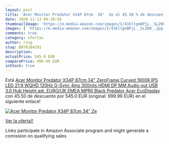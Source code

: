 ```yaml
---
layout: post
title: 'Acer Monitor Predator X34P 87cm  34"  Ze al 45.50 % de descuento'
date: 2020-11-13 09:39:50
thumbnailImage: 'https://m.media-amazon.com/images/I/41KltgeBPjL._SL200_.jpg'
images: [ 'https://m.media-amazon.com/images/I/41KltgeBPjL._SL200_.jpg' ]
comments: true
category: ofertas
author: ring
slug: B078JB4291
description:
actualPrice: 545.0 EUR
comparePrice: 999.99 EUR
inStock: true
---
```


Está [Acer Monitor Predator X34P 87cm  34"  ZeroFrame Curved 1900R IPS LED 21:9 WQHD 120Hz G-Sync 4ms 300nits HDMI DP MM Audio out USB 3.0 Hub Height adj. EURO/UK EMEA MPRII Black Predator Acer EcoDisplay](https://www.amazon.es/dp/B078JB4291/?tag=tolees-21) con 45.50 de descuento por 545.0 EUR (original: 999.99 EUR) en el siguiente enlace!

[![Acer Monitor Predator X34P 87cm  34"  Ze](https://m.media-amazon.com/images/I/41KltgeBPjL._SL200_.jpg)](https://www.amazon.es/dp/B078JB4291/?tag=tolees-21)

[Ver la oferta!!](https://www.amazon.es/dp/B078JB4291/?tag=tolees-21)

Links participate in Amazon Associate program and might generate a comission on qualifying sales


